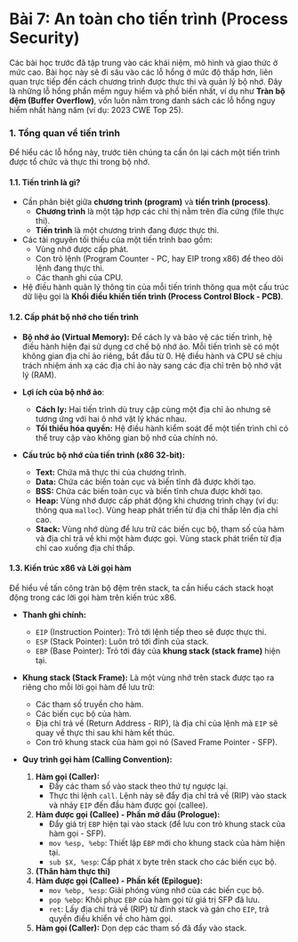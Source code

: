 # Bài 7: An toàn cho tiến trình (Process Security)

Các bài học trước đã tập trung vào các khái niệm, mô hình và giao thức ở mức cao. Bài học này sẽ đi sâu vào các lỗ hổng ở mức độ thấp hơn, liên quan trực tiếp đến cách chương trình được thực thi và quản lý bộ nhớ. Đây là những lỗ hổng phần mềm nguy hiểm và phổ biến nhất, ví dụ như **Tràn bộ đệm (Buffer Overflow)**, vốn luôn nằm trong danh sách các lỗ hổng nguy hiểm nhất hàng năm (ví dụ: 2023 CWE Top 25).

### 1. Tổng quan về tiến trình

Để hiểu các lỗ hổng này, trước tiên chúng ta cần ôn lại cách một tiến trình được tổ chức và thực thi trong bộ nhớ.

#### 1.1. Tiến trình là gì?

* Cần phân biệt giữa **chương trình (program)** và **tiến trình (process)**.
    * **Chương trình** là một tập hợp các chỉ thị nằm trên đĩa cứng (file thực thi).
    * **Tiến trình** là một chương trình đang được thực thi.
* Các tài nguyên tối thiểu của một tiến trình bao gồm:
    * Vùng nhớ được cấp phát.
    * Con trỏ lệnh (Program Counter - PC, hay EIP trong x86) để theo dõi lệnh đang thực thi.
    * Các thanh ghi của CPU.
* Hệ điều hành quản lý thông tin của mỗi tiến trình thông qua một cấu trúc dữ liệu gọi là **Khối điều khiển tiến trình (Process Control Block - PCB)**.

#### 1.2. Cấp phát bộ nhớ cho tiến trình

* **Bộ nhớ ảo (Virtual Memory):** Để cách ly và bảo vệ các tiến trình, hệ điều hành hiện đại sử dụng cơ chế bộ nhớ ảo. Mỗi tiến trình sẽ có một không gian địa chỉ ảo riêng, bắt đầu từ 0. Hệ điều hành và CPU sẽ chịu trách nhiệm ánh xạ các địa chỉ ảo này sang các địa chỉ trên bộ nhớ vật lý (RAM).
* **Lợi ích của bộ nhớ ảo**:
    * **Cách ly:** Hai tiến trình dù truy cập cùng một địa chỉ ảo nhưng sẽ tương ứng với hai ô nhớ vật lý khác nhau.
    * **Tối thiểu hóa quyền:** Hệ điều hành kiểm soát để một tiến trình chỉ có thể truy cập vào không gian bộ nhớ của chính nó.

* **Cấu trúc bộ nhớ của tiến trình (x86 32-bit):** 
    * **Text:** Chứa mã thực thi của chương trình.
    * **Data:** Chứa các biến toàn cục và biến tĩnh đã được khởi tạo.
    * **BSS:** Chứa các biến toàn cục và biến tĩnh chưa được khởi tạo.
    * **Heap:** Vùng nhớ được cấp phát động khi chương trình chạy (ví dụ: thông qua `malloc`). Vùng heap phát triển từ địa chỉ thấp lên địa chỉ cao.
    * **Stack:** Vùng nhớ dùng để lưu trữ các biến cục bộ, tham số của hàm và địa chỉ trả về khi một hàm được gọi. Vùng stack phát triển từ địa chỉ cao xuống địa chỉ thấp.

#### 1.3. Kiến trúc x86 và Lời gọi hàm

Để hiểu về tấn công tràn bộ đệm trên stack, ta cần hiểu cách stack hoạt động trong các lời gọi hàm trên kiến trúc x86.

* **Thanh ghi chính:**
    * `EIP` (Instruction Pointer): Trỏ tới lệnh tiếp theo sẽ được thực thi.
    * `ESP` (Stack Pointer): Luôn trỏ tới đỉnh của stack.
    * `EBP` (Base Pointer): Trỏ tới đáy của **khung stack (stack frame)** hiện tại.
* **Khung stack (Stack Frame):** Là một vùng nhớ trên stack được tạo ra riêng cho mỗi lời gọi hàm để lưu trữ:
    * Các tham số truyền cho hàm.
    * Các biến cục bộ của hàm.
    * Địa chỉ trả về (Return Address - RIP), là địa chỉ của lệnh mà `EIP` sẽ quay về thực thi sau khi hàm kết thúc.
    * Con trỏ khung stack của hàm gọi nó (Saved Frame Pointer - SFP).

* **Quy trình gọi hàm (Calling Convention):** 
    1.  **Hàm gọi (Caller):**
        * Đẩy các tham số vào stack theo thứ tự ngược lại.
        * Thực thi lệnh `call`. Lệnh này sẽ đẩy địa chỉ trả về (RIP) vào stack và nhảy `EIP` đến đầu hàm được gọi (callee).
    2.  **Hàm được gọi (Callee) - Phần mở đầu (Prologue):**
        * Đẩy giá trị `EBP` hiện tại vào stack (để lưu con trỏ khung stack của hàm gọi - SFP).
        * `mov %esp, %ebp`: Thiết lập `EBP` mới cho khung stack của hàm hiện tại.
        * `sub $X, %esp`: Cấp phát `X` byte trên stack cho các biến cục bộ.
    3.  **(Thân hàm thực thi)**
    4.  **Hàm được gọi (Callee) - Phần kết (Epilogue):**
        * `mov %ebp, %esp`: Giải phóng vùng nhớ của các biến cục bộ.
        * `pop %ebp`: Khôi phục `EBP` của hàm gọi từ giá trị SFP đã lưu.
        * `ret`: Lấy địa chỉ trả về (RIP) từ đỉnh stack và gán cho `EIP`, trả quyền điều khiển về cho hàm gọi.
    5.  **Hàm gọi (Caller):** Dọn dẹp các tham số đã đẩy vào stack.